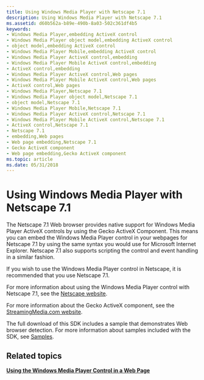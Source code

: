 ```yaml
---
title: Using Windows Media Player with Netscape 7.1
description: Using Windows Media Player with Netscape 7.1
ms.assetid: d60b562a-b89e-490b-8a03-502c361df4b5
keywords:
- Windows Media Player,embedding ActiveX control
- Windows Media Player object model,embedding ActiveX control
- object model,embedding ActiveX control
- Windows Media Player Mobile,embedding ActiveX control
- Windows Media Player ActiveX control,embedding
- Windows Media Player Mobile ActiveX control,embedding
- ActiveX control,embedding
- Windows Media Player ActiveX control,Web pages
- Windows Media Player Mobile ActiveX control,Web pages
- ActiveX control,Web pages
- Windows Media Player,Netscape 7.1
- Windows Media Player object model,Netscape 7.1
- object model,Netscape 7.1
- Windows Media Player Mobile,Netscape 7.1
- Windows Media Player ActiveX control,Netscape 7.1
- Windows Media Player Mobile ActiveX control,Netscape 7.1
- ActiveX control,Netscape 7.1
- Netscape 7.1
- embedding,Web pages
- Web page embedding,Netscape 7.1
- Gecko ActiveX component
- Web page embedding,Gecko ActiveX component
ms.topic: article
ms.date: 05/31/2018
---
```


# Using Windows Media Player with Netscape 7.1

The Netscape 7.1 Web browser provides native support for Windows Media Player ActiveX controls by using the Gecko ActiveX Component. This means you can embed the Windows Media Player control in your webpages for Netscape 7.1 by using the same syntax you would use for Microsoft Internet Explorer. Netscape 7.1 also supports scripting the control and event handling in a similar fashion.

If you wish to use the Windows Media Player control in Netscape, it is recommended that you use Netscape 7.1.

For more information about using the Windows Media Player control with Netscape 7.1, see the [Netscape website](https://developer.mozilla.org/docs/Archive/Windows_Media_in_Netscape).

For more information about the Gecko ActiveX component, see the [StreamingMedia.com website](https://www.streamingmedia.com/Articles/Editorial/Featured-Articles/The-Windows-Media-ActiveX-Control-8211%3b-Not-Just-for-Internet-Explorer-Anymore-64608.aspx).

The full download of this SDK includes a sample that demonstrates Web browser detection. For more information about samples included with the SDK, see [Samples](samples.md).

## Related topics

<dl> <dt>

[**Using the Windows Media Player Control in a Web Page**](using-the-windows-media-player-control-in-a-web-page.md)
</dt> </dl>

 

 




